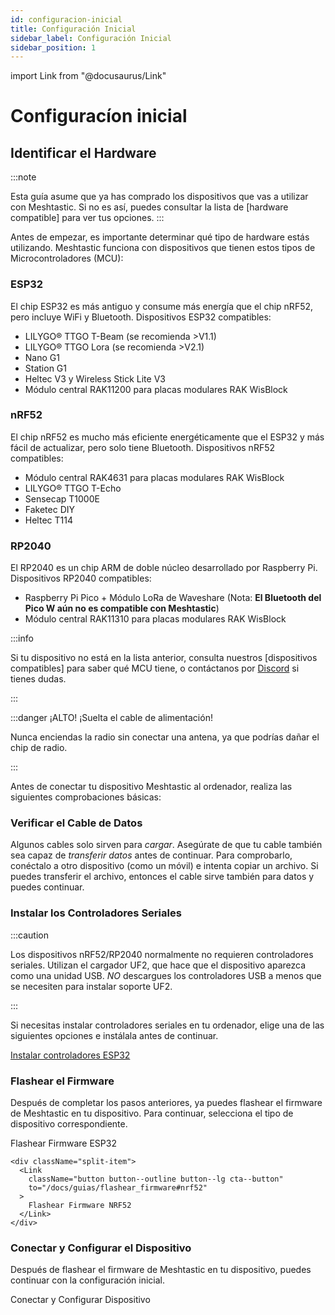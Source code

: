 ```yaml
---
id: configuracion-inicial
title: Configuración Inicial
sidebar_label: Configuración Inicial
sidebar_position: 1
---
```


import Link from "@docusaurus/Link"

<!-- Falta añadir enlaces a otros post con los drivers y mas detalles de ambos tipos de dispositivos -->

# Configuracíon inicial

## Identificar el Hardware

:::note

Esta guía asume que ya has comprado los dispositivos que vas a utilizar con Meshtastic. Si no es así, puedes consultar la lista de [hardware compatible] para ver tus opciones.
:::

Antes de empezar, es importante determinar qué tipo de hardware estás utilizando. Meshtastic funciona con dispositivos que tienen estos tipos de Microcontroladores (MCU):

### ESP32

El chip ESP32 es más antiguo y consume más energía que el chip nRF52, pero incluye WiFi y Bluetooth. Dispositivos ESP32 compatibles:

- LILYGO® TTGO T-Beam (se recomienda >V1.1)
- LILYGO® TTGO Lora (se recomienda >V2.1)
- Nano G1
- Station G1
- Heltec V3 y Wireless Stick Lite V3
- Módulo central RAK11200 para placas modulares RAK WisBlock

### nRF52

El chip nRF52 es mucho más eficiente energéticamente que el ESP32 y más fácil de actualizar, pero solo tiene Bluetooth. Dispositivos nRF52 compatibles:

- Módulo central RAK4631 para placas modulares RAK WisBlock
- LILYGO® TTGO T-Echo
- Sensecap T1000E
- Faketec DIY
- Heltec T114

### RP2040

El RP2040 es un chip ARM de doble núcleo desarrollado por Raspberry Pi. Dispositivos RP2040 compatibles:

- Raspberry Pi Pico + Módulo LoRa de Waveshare (Nota: **El Bluetooth del Pico W aún no es compatible con Meshtastic**)
- Módulo central RAK11310 para placas modulares RAK WisBlock

:::info

Si tu dispositivo no está en la lista anterior, consulta nuestros [dispositivos compatibles] para saber qué MCU tiene, o contáctanos por [Discord](https://discord.gg/ktMAKGBnBs) si tienes dudas.

:::

:::danger ¡ALTO! ¡Suelta el cable de alimentación!

Nunca enciendas la radio sin conectar una antena, ya que podrías dañar el chip de radio.

:::

Antes de conectar tu dispositivo Meshtastic al ordenador, realiza las siguientes comprobaciones básicas:

### Verificar el Cable de Datos

Algunos cables solo sirven para _cargar_. Asegúrate de que tu cable también sea capaz de _transferir datos_ antes de continuar. Para comprobarlo, conéctalo a otro dispositivo (como un móvil) e intenta copiar un archivo. Si puedes transferir el archivo, entonces el cable sirve también para datos y puedes continuar.

### Instalar los Controladores Seriales

:::caution

Los dispositivos nRF52/RP2040 normalmente no requieren controladores seriales. Utilizan el cargador UF2, que hace que el dispositivo aparezca como una unidad USB. _NO_ descargues los controladores USB a menos que se necesiten para instalar soporte UF2.

:::

Si necesitas instalar controladores seriales en tu ordenador, elige una de las siguientes opciones e instálala antes de continuar.

<div className="indexCtasBody">
  <div className="split-container">
    <div className="split-item">
      <a
        className="button button--outline button--lg cta--button"
        href="http://www.wch-ic.com/downloads/CH341SER_EXE.html"
        target="_blank"
        rel="noopener noreferrer"
      >
        Instalar controladores ESP32
      </a>
    </div>
  </div>
</div>

### Flashear el Firmware

Después de completar los pasos anteriores, ya puedes flashear el firmware de Meshtastic en tu dispositivo. Para continuar, selecciona el tipo de dispositivo correspondiente.

<div className="indexCtasBody">
  <div className="split-container">
    <div className="split-item">
      <Link
        className="button button--outline button--lg cta--button"
        to="/docs/guias/flashear_firmware#esp32"
      >
        Flashear Firmware ESP32 
      </Link>
    </div>

    <div className="split-item">
      <Link
        className="button button--outline button--lg cta--button"
        to="/docs/guias/flashear_firmware#nrf52"
      >
        Flashear Firmware NRF52
      </Link>
    </div>
  </div>
</div>

### Conectar y Configurar el Dispositivo

Después de flashear el firmware de Meshtastic en tu dispositivo, puedes continuar con la configuración inicial.

<div className="indexCtasBody">
  <Link
    className="button button--outline button--lg cta--button"
    to=""
  >
    Conectar y Configurar Dispositivo
  </Link>
</div>
